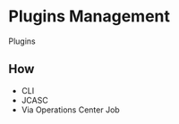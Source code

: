 <!-- .slide: class="center" -->
# Plugins Management


<!-- .slide: class="dark center" -->
<div class="label">Plugins</div>

## How

* CLI
* JCASC
* Via Operations Center Job